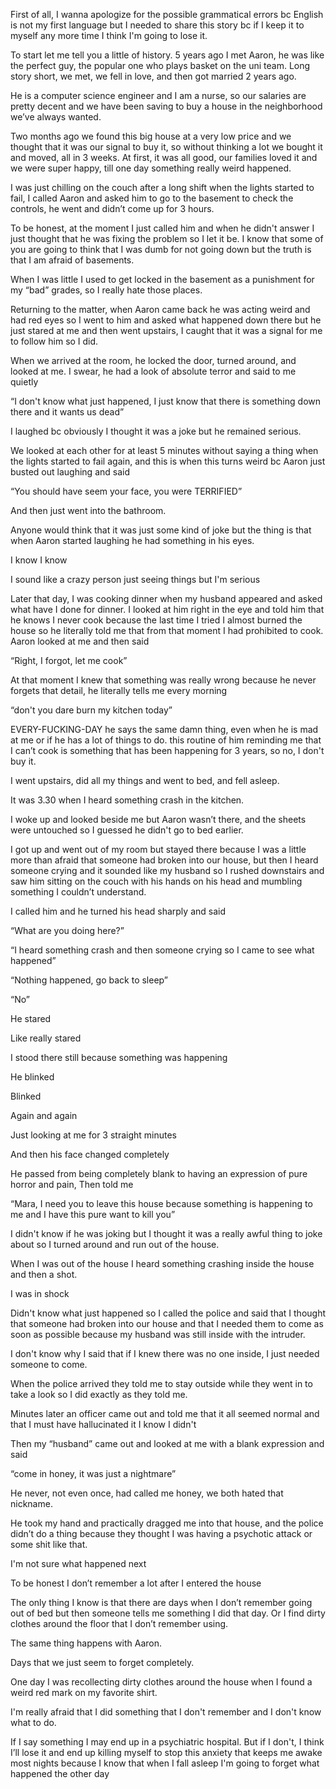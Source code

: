 First of all, I wanna apologize for the possible grammatical errors bc English is not my first language but I needed to share this story bc if I keep it to myself any more time I think I'm going to lose it.

To start let me tell you a little of history. 5 years ago I met Aaron, he was like the perfect guy, the popular one who plays basket on the uni team. Long story short, we met, we fell in love, and then got married 2 years ago. 

He is a computer science engineer and I am a nurse, so our salaries are pretty decent and we have been saving to buy a house in the neighborhood we’ve always wanted.

Two months ago we found this big house at a very low price and we thought that it was our signal to buy it, so without thinking a lot we bought it and moved, all in 3 weeks. At first, it was all good, our families loved it and we were super happy, till one day something really weird happened.

I was just chilling on the couch after a long shift when the lights started to fail, I called Aaron and asked him to go to the basement to check the controls, he went and didn’t come up for 3 hours.

To be honest, at the moment I just called him and when he didn't answer I just thought that he was fixing the problem so I let it be. I know that some of you are going to think that I was dumb for not going down but the truth is that I am afraid of basements.

When I was little I used to get locked in the basement as a punishment for my “bad” grades, so I really hate those places.

Returning to the matter, when Aaron came back he was acting weird and had red eyes so I went to him and asked what happened down there but he just stared at me and then went upstairs, I caught that it was a signal for me to follow him so I did.

When we arrived at the room, he locked the door, turned around, and looked at me. I swear, he had a look of absolute terror and said to me quietly

“I don't know what just happened, I just know that there is something down there and it wants us dead”

I laughed bc obviously I thought it was a joke but he remained serious.

We looked at each other for at least 5 minutes without saying a thing when the lights started to fail again, and this is when this turns weird bc Aaron just busted out laughing and said

“You should have seem your face, you were TERRIFIED” 

And then just went into the bathroom.

Anyone would think that it was just some kind of joke but the thing is that when Aaron started laughing he had something in his eyes.

I know I know

I sound like a crazy person just seeing things but I'm serious

Later that day, I was cooking dinner when my husband appeared and asked what have I done for dinner. I looked at him right in the eye and told him that he knows I never cook because the last time I tried I almost burned the house so he literally told me that from that moment I had prohibited to cook. Aaron looked at me and then said

“Right, I forgot, let me cook”

At that moment I knew that something was really wrong because he never forgets that detail, he literally tells me every morning

“don't you dare burn my kitchen today”

EVERY-FUCKING-DAY he says the same damn thing, even when he is mad at me or if he has a lot of things to do. this routine of him reminding me that I can’t cook is something that has been happening for 3 years, so no, I don't buy it.

I went upstairs, did all my things and went to bed, and fell asleep.

It was 3.30 when I heard something crash in the kitchen.

I woke up and looked beside me but Aaron wasn’t there, and the sheets were untouched so I guessed he didn't go to bed earlier.

I got up and went out of my room but stayed there because I was a little more than afraid that someone had broken into our house, but then I heard someone crying and it sounded like my husband so I rushed downstairs and saw him sitting on the couch with his hands on his head and mumbling something I couldn’t understand.

I called him and he turned his head sharply and said

“What are you doing here?”

“I heard something crash and then someone crying so I came to see what happened”

“Nothing happened, go back to sleep”

“No”

He stared

Like really stared 

I stood there still because something was happening

He blinked 

Blinked

Again and again

Just looking at me for 3 straight minutes

And then his face changed completely 

He passed from being completely blank to having an expression of pure horror and pain, Then told me

“Mara, I need you to leave this house because something is happening to me and I have this pure want to kill you”

I didn't know if he was joking but I thought it was a really awful thing to joke about so I turned around and run out of the house.

When I was out of the house I heard something crashing inside the house and then a shot.

I was in shock

Didn't know what just happened so I called the police and said that I thought that someone had broken into our house and that I needed them to come as soon as possible because my husband was still inside with the intruder.

I don't know why I said that if I knew there was no one inside, I just needed someone to come.

When the police arrived they told me to stay outside while they went in to take a look so I did exactly as they told me.

Minutes later an officer came out and told me that it all seemed normal and that I must have hallucinated it
I know I didn't

Then my “husband” came out and looked at me with a blank expression and said 

“come in honey, it was just a nightmare”

He never, not even once, had called me honey, we both hated that nickname.

He took my hand and practically dragged me into that house, and the police didn’t do a thing because they thought I was having a psychotic attack or some shit like that.

I'm not sure what happened next

To be honest I don’t remember a lot after I entered the house

The only thing I know is that there are days when I don’t remember going out of bed but then someone tells me something I did that day. Or I find dirty clothes around the floor that I don’t remember using.

The same thing happens with Aaron.

Days that we just seem to forget completely.

One day I was recollecting dirty clothes around the house when I found a weird red mark on my favorite shirt.

I'm really afraid that I did something that I don't remember and I don't know what to do.

If I say something I may end up in a psychiatric hospital. But if I don't, I think I’ll lose it and end up killing myself to stop this anxiety that keeps me awake most nights because I know that when I fall asleep I'm going to forget what happened the other day